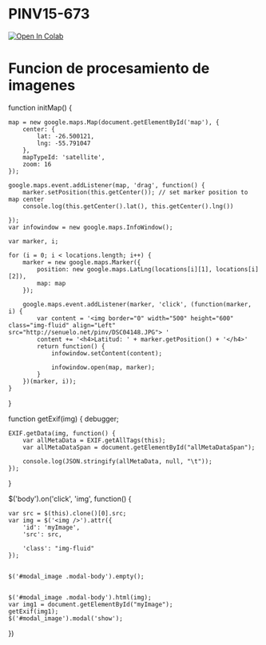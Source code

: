 # PINV15-673

[![Open In Colab](https://colab.research.google.com/assets/colab-badge.svg)](https://colab.research.google.com/gist/edmenciab733/ba995dba7b1a940fe25342acea10309c/pinv.ipynb)


#   Funcion de procesamiento de imagenes
function initMap() {    
    
    map = new google.maps.Map(document.getElementById('map'), {
        center: {
            lat: -26.500121,
            lng: -55.791047
        },
        mapTypeId: 'satellite',
        zoom: 16
    });

    google.maps.event.addListener(map, 'drag', function() {
        marker.setPosition(this.getCenter()); // set marker position to map center
        console.log(this.getCenter().lat(), this.getCenter().lng())

    });
    var infowindow = new google.maps.InfoWindow();

    var marker, i;

    for (i = 0; i < locations.length; i++) {
        marker = new google.maps.Marker({
            position: new google.maps.LatLng(locations[i][1], locations[i][2]),
            map: map
        });

        google.maps.event.addListener(marker, 'click', (function(marker, i) {
            var content = '<img border="0" width="500" height="600" class="img-fluid" align="Left" src="http://senuelo.net/pinv/DSC04148.JPG"> '
            content += '<h4>Latitud: ' + marker.getPosition() + '</h4>'
            return function() {
                infowindow.setContent(content);

                infowindow.open(map, marker);
            }
        })(marker, i));
    }




}

function getExif(img) {
    debugger;

    EXIF.getData(img, function() {
        var allMetaData = EXIF.getAllTags(this);
        var allMetaDataSpan = document.getElementById("allMetaDataSpan");

        console.log(JSON.stringify(allMetaData, null, "\t"));
    });
}

$('body').on('click', 'img', function() {


    var src = $(this).clone()[0].src;
    var img = $('<img />').attr({
        'id': 'myImage',
        'src': src,

        'class': "img-fluid"
    });


    $('#modal_image .modal-body').empty();


    $('#modal_image .modal-body').html(img);
    var img1 = document.getElementById("myImage");
    getExif(img1);
    $('#modal_image').modal('show');

})

